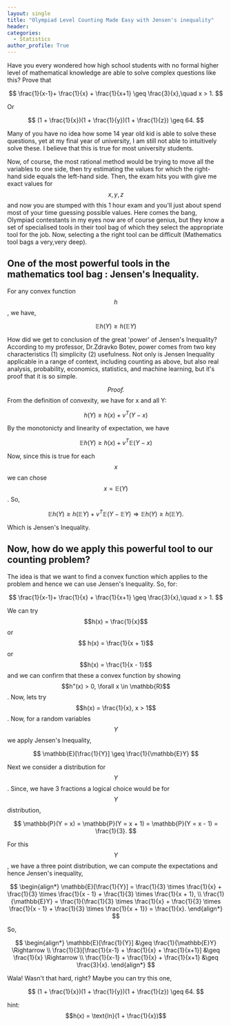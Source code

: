 ```yaml
---
layout: single
title: "Olympiad Level Counting Made Easy with Jensen's inequality"
header:
categories:
  - Statistics
author_profile: True
---
```


Have you every wondered how high school students with no formal higher level of mathematical knowledge are able to solve complex questions like this? Prove that

$$
    \frac{1}{x-1}+ \frac{1}{x} + \frac{1}{x+1} \geq \frac{3}{x},\quad x > 1.
$$

Or

$$
    (1 + \frac{1}{x})(1 + \frac{1}{y})(1 + \frac{1}{z}) \geq 64.
$$

Many of you have no idea how some 14 year old kid is able to solve these questions, yet at my final year of university, I am still not able to intuitively solve these. I believe that this is true for most university students.

Now, of course, the most rational method would be trying to move all the variables to one side, then try estimating the values for which the right-hand side equals the left-hand side. Then, the exam hits you with give me exact values for $$x,y,z$$ and now you are stumped with this 1 hour exam and  you'll just about spend most of your time guessing possible values. Here comes the bang, Olympiad contestants in my eyes now are of course genius, but they know a set of specialised tools in their tool bag of which they select the appropriate tool for the job. Now, selecting a the right tool can be difficult (Mathematics tool bags a very,very deep). 

## One of the most powerful tools in the mathematics tool bag : Jensen's Inequality.
For any convex function $$h$$, we have,

$$
    \mathbb{E}h(Y) \geq h(\mathbb{E}Y)
$$

How did we get to conclusion of the great 'power' of Jensen's Inequality? According to my professor, Dr.Zdravko Botev, power comes from two key characteristics (1) simplicity (2) usefulness. Not only is Jensen Inequality applicable in a range of context, including counting as above, but also real analysis, probability, economics, statistics, and machine learning, but it's proof that it is so simple.

$$\textit{Proof.}$$ From the definition of convexity, we have for x and all Y:

$$
    h(Y) \geq h(x) + v^T(Y-x)
$$

By the monotonicty and linearity of expectation, we have

$$
    \mathbb{E}h(Y) \geq h(x) + v^T\mathbb{E}(Y-x)
$$

Now, since this is true for each $$x$$ we can chose $$x = \mathbb{E}(Y)$$. So,

$$
    \mathbb{E}h(Y) \geq h(\mathbb{E}Y) + v^T\mathbb{E}(Y-\mathbb{E}Y) \Rightarrow  \mathbb{E}h(Y) \geq h(\mathbb{E}Y).
$$

Which is Jensen's Inequality. 

## Now, how do we apply this powerful tool to our counting problem?
The idea is that we want to find a convex function which applies to the problem and hence we can use Jensen's Inequality. So, for:

$$
    \frac{1}{x-1}+ \frac{1}{x} + \frac{1}{x+1} \geq \frac{3}{x},\quad x > 1.
$$

We can try $$h(x) = \frac{1}{x}$$ or $$ h(x) = \frac{1}{x + 1}$$ or $$h(x) = \frac{1}{x - 1}$$ and we can confirm that these a convex function by showing  $$h"(x) > 0, \forall x \in \mathbb{R}$$. Now, lets try  $$h(x) = \frac{1}{x}, x > 1$$.
Now, for a random variables $$Y$$ we apply Jensen's Inequality, 

$$
    \mathbb{E}[\frac{1}{Y}] \geq \frac{1}{\mathbb{E}Y}
$$

Next we consider a distribution for $$ Y $$. Since, we have 3 fractions a logical choice would be for $$Y$$ distribution, 

$$
    \mathbb{P}(Y = x) = \mathbb{P}(Y = x + 1) = \mathbb{P}(Y = x - 1) = \frac{1}{3}.
$$

For this $$Y$$, we have a three point distribution, we can compute the expectations and hence Jensen's inequality,

$$
\begin{align*}
    \mathbb{E}[\frac{1}{Y}] = \frac{1}{3} \times \frac{1}{x} + \frac{1}{3} \times \frac{1}{x - 1} + \frac{1}{3} \times \frac{1}{x + 1}, \\
    \frac{1}{\mathbb{E}Y} = \frac{1}{\frac{1}{3} \times \frac{1}{x} + \frac{1}{3} \times \frac{1}{x - 1} + \frac{1}{3} \times \frac{1}{x + 1}} = \frac{1}{x}.
\end{align*}
$$

So, 
    
$$
\begin{align*}
    \mathbb{E}[\frac{1}{Y}] &\geq \frac{1}{\mathbb{E}Y} \Rightarrow \\
    \frac{1}{3}[\frac{1}{x-1} + \frac{1}{x} + \frac{1}{x+1}] &\geq \frac{1}{x} \Rightarrow \\
    \frac{1}{x-1} + \frac{1}{x} + \frac{1}{x+1} &\geq \frac{3}{x}.
\end{align*}
$$


Wala! Wasn't that hard, right? Maybe you can try this one,

$$
    (1 + \frac{1}{x})(1 + \frac{1}{y})(1 + \frac{1}{z}) \geq 64.
$$

hint: $$h(x) = \text{ln}(1 + \frac{1}{x})$$
